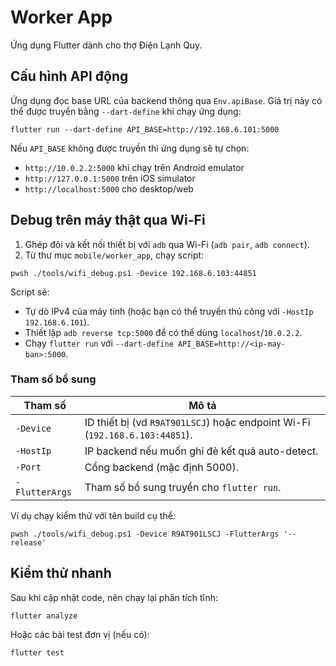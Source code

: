 # Worker App

Ứng dụng Flutter dành cho thợ Điện Lạnh Quy.

## Cấu hình API động

Ứng dụng đọc base URL của backend thông qua `Env.apiBase`. Giá trị này có thể
được truyền bằng `--dart-define` khi chạy ứng dụng:

```pwsh
flutter run --dart-define API_BASE=http://192.168.6.101:5000
```

Nếu `API_BASE` không được truyền thì ứng dụng sẽ tự chọn:

- `http://10.0.2.2:5000` khi chạy trên Android emulator
- `http://127.0.0.1:5000` trên iOS simulator
- `http://localhost:5000` cho desktop/web

## Debug trên máy thật qua Wi-Fi

1. Ghép đôi và kết nối thiết bị với `adb` qua Wi-Fi (`adb pair`, `adb connect`).
2. Từ thư mục `mobile/worker_app`, chạy script:

```pwsh
pwsh ./tools/wifi_debug.ps1 -Device 192.168.6.103:44851
```

Script sẽ:

- Tự dò IPv4 của máy tính (hoặc bạn có thể truyền thủ công với `-HostIp 192.168.6.101`).
- Thiết lập `adb reverse tcp:5000` để có thể dùng `localhost`/`10.0.2.2`.
- Chạy `flutter run` với `--dart-define API_BASE=http://<ip-may-ban>:5000`.

### Tham số bổ sung

| Tham số         | Mô tả                                                                 |
|-----------------|-----------------------------------------------------------------------|
| `-Device`       | ID thiết bị (vd `R9AT901LSCJ`) hoặc endpoint Wi-Fi (`192.168.6.103:44851`). |
| `-HostIp`       | IP backend nếu muốn ghi đè kết quả auto-detect.                        |
| `-Port`         | Cổng backend (mặc định 5000).                                          |
| `-FlutterArgs`  | Tham số bổ sung truyền cho `flutter run`.                              |

Ví dụ chạy kiểm thử với tên build cụ thể:

```pwsh
pwsh ./tools/wifi_debug.ps1 -Device R9AT901LSCJ -FlutterArgs '--release'
```

## Kiểm thử nhanh

Sau khi cập nhật code, nên chạy lại phân tích tĩnh:

```pwsh
flutter analyze
```

Hoặc các bài test đơn vị (nếu có):

```pwsh
flutter test
```
